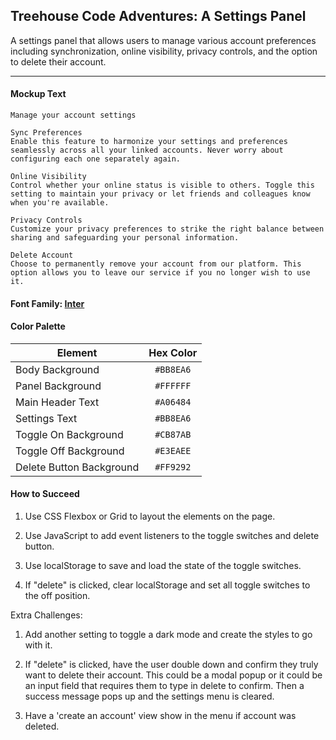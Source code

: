 ## Treehouse Code Adventures: A Settings Panel

A settings panel that allows users to manage various account preferences including synchronization, online visibility, privacy controls, and the option to delete their account.

---

#### Mockup Text

```text
Manage your account settings

Sync Preferences
Enable this feature to harmonize your settings and preferences seamlessly across all your linked accounts. Never worry about configuring each one separately again.

Online Visibility
Control whether your online status is visible to others. Toggle this setting to maintain your privacy or let friends and colleagues know when you're available.

Privacy Controls
Customize your privacy preferences to strike the right balance between sharing and safeguarding your personal information.

Delete Account
Choose to permanently remove your account from our platform. This option allows you to leave our service if you no longer wish to use it.
```

#### Font Family: [Inter](https://fonts.google.com/specimen/Inter)

#### Color Palette

| Element                  | Hex Color |
|--------------------------| :-------: |
| Body Background          | `#BB8EA6` |
| Panel Background         | `#FFFFFF` |
| Main Header Text         | `#A06484` |
| Settings Text            | `#BB8EA6` |
| Toggle On Background     | `#CB87AB` |
| Toggle Off Background    | `#E3EAEE` |
| Delete Button Background | `#FF9292` |

#### How to Succeed

1. Use CSS Flexbox or Grid to layout the elements on the page.

2. Use JavaScript to add event listeners to the toggle switches and delete button.

3. Use localStorage to save and load the state of the toggle switches.

4. If "delete" is clicked, clear localStorage and set all toggle switches to the off position.


Extra Challenges:

1. Add another setting to toggle a dark mode and create the styles to go with it.

2. If "delete" is clicked, have the user double down and confirm they truly want to delete their account. This could be a modal popup or it could be an input field that requires them to type in delete to confirm. Then a success message pops up and the settings menu is cleared. 

3. Have a 'create an account' view show in the menu if account was deleted.
